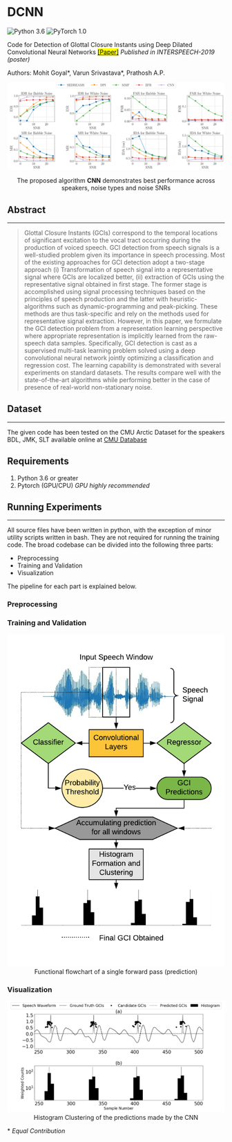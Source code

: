# DCNN
![Python 3.6](https://img.shields.io/badge/python-3.6-green.svg?style=plastic)
![PyTorch 1.0](https://img.shields.io/badge/pytorch-1.0-green.svg?style=plastic)

Code for Detection of Glottal Closure Instants using Deep Dilated Convolutional Neural Networks [<mark>[Paper]</mark>](https://arxiv.org/abs/1804.10147)
_Published in INTERSPEECH-2019 (poster)_


Authors: Mohit Goyal\*, Varun Srivastava\*, Prathosh A.P.

![State of the art results on GCI detection](./images/results.png)
<center> The proposed algorithm <strong>CNN</strong> demonstrates best performance across speakers, noise types and noise SNRs </center>


## Abstract

---

>Glottal Closure Instants (GCIs) correspond to the temporal locations of significant excitation to the vocal tract occurring during the production of voiced speech. GCI detection from speech signals is a well-studied problem given its importance in speech processing. Most of the existing approaches for GCI detection adopt a two-stage approach (i) Transformation of speech signal into a representative signal where GCIs are localized better, (ii) extraction of GCIs using the representative signal obtained in first stage. The former stage is accomplished using signal processing techniques based on the principles of speech production and the latter with heuristic-algorithms such as dynamic-programming and peak-picking. These methods are thus task-specific and rely on the methods used for representative signal extraction. However, in this paper, we formulate the GCI detection problem from a representation learning perspective where appropriate representation is implicitly learned from the raw-speech data samples. Specifically, GCI detection is cast as a supervised multi-task learning problem solved using a deep convolutional neural network jointly optimizing a classification and regression cost. The learning capability is demonstrated with several experiments on standard datasets. The results compare well with the state-of-the-art algorithms while performing better in the case of presence of real-world non-stationary noise.

## Dataset
---

The given code has been tested on the CMU Arctic Dataset for the speakers BDL, JMK, SLT available online at [CMU Database](http://www.festvox.org/cmu_arctic/)

## Requirements
1. Python 3.6 or greater
2. Pytorch (GPU/CPU) _GPU highly recommended_

## Running Experiments
---

All source files have been written in python, with the exception of minor utility scripts written in bash. They are not required for running the training code.
The broad codebase can be divided into the following three parts:

- Preprocessing
- Training and Validation
- Visualization

The pipeline for each part is explained below.

### Preprocessing

### Training and Validation

<p align="center">
<img src="./images/AlgoFigv2.png">
Functional flowchart of a single forward pass (prediction)
</p>


### Visualization

<p align="center">
<img src="./images/cluster2.png">
Histogram Clustering of the predictions made by the CNN
</p>





\* _Equal Contribution_
